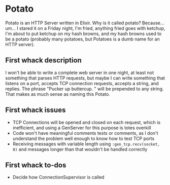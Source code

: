 # Potato

Potato is an HTTP Server written in Elixir.  Why is it called potato? Because...  um...  I stared it on a Friday night, I'm fried, anything fried goes with ketchup, I'm about to put ketchup on my hash browns, and my hash browns used to be a potato (probably many potatoes, but Potatoes is a dumb name for an HTTP server).

## First whack description

I won't be able to write a complete web server in one night, at least not something that parses HTTP requests, but maybe I can write something that listens on a port, accepts TCP connection requests, accepts a string, and replies.  The phrase "Pucker up buttercup.  " will be prepended to any string.  That makes as much sense as naming this Potato.

## First whack issues

* TCP Connections will be opened and closed on each request, which is inefficient, and using a GenServer for this purpose is totes overkill
* Code won't have meaningful comments tests or comments, as I don't understand the problem well enough to know how to test TCP ports
* Receiving messages with variable length using `:gen_tcp.recv(socket, 0)` and  messages longer than that wouldn't be handled correctly

## First whack to-dos

* Decide how ConnectionSupervisor is called
